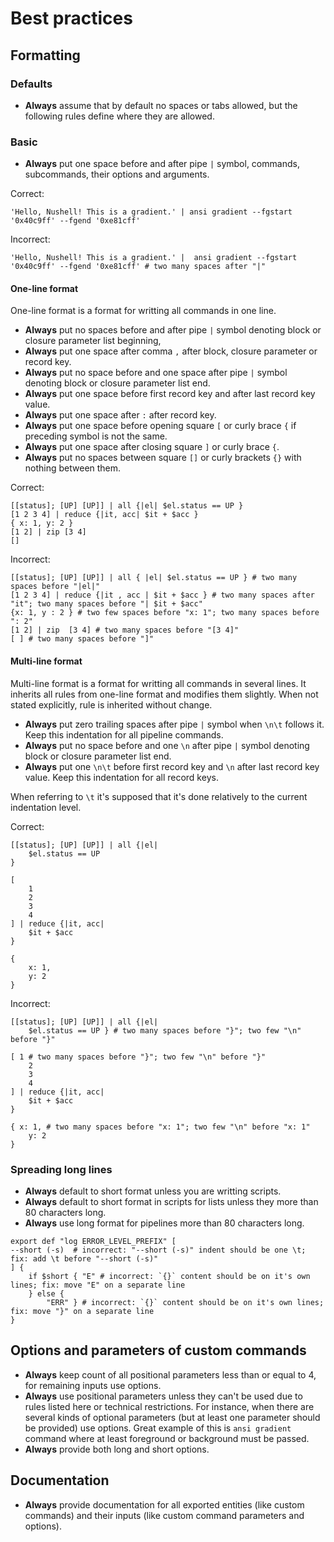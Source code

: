 # Best practices

## Formatting

### Defaults

- **Always** assume that by default no spaces or tabs allowed, but the following rules define where they are allowed.

### Basic

- **Always** put one space before and after pipe `|` symbol, commands, subcommands, their options and arguments.

Correct:

```nushell
'Hello, Nushell! This is a gradient.' | ansi gradient --fgstart '0x40c9ff' --fgend '0xe81cff'
```

Incorrect:

```nushell
'Hello, Nushell! This is a gradient.' |  ansi gradient --fgstart '0x40c9ff' --fgend '0xe81cff' # two many spaces after "|"
```

#### One-line format

One-line format is a format for writting all commands in one line.

- **Always** put no spaces before and after pipe `|` symbol denoting block or closure parameter list beginning,
- **Always** put one space after comma `,` after block, closure parameter or record key.
- **Always** put no space before and one space after pipe `|` symbol denoting block or closure parameter list end.
- **Always** put one space before first record key and after last record key value.
- **Always** put one space after `:` after record key.
- **Always** put one space before opening square `[` or curly brace `{` if preceding symbol is not the same.
- **Always** put one space after closing square `]` or curly brace `{`.
- **Always** put no spaces between square `[]` or curly brackets `{}` with nothing between them.

Correct:

```nushell
[[status]; [UP] [UP]] | all {|el| $el.status == UP }
[1 2 3 4] | reduce {|it, acc| $it + $acc }
{ x: 1, y: 2 }
[1 2] | zip [3 4]
[]
```

Incorrect:

```nushell
[[status]; [UP] [UP]] | all { |el| $el.status == UP } # two many spaces before "|el|"
[1 2 3 4] | reduce {|it , acc | $it + $acc } # two many spaces after "it"; two many spaces before "| $it + $acc"
{x: 1, y : 2 } # two few spaces before "x: 1"; two many spaces before ": 2"
[1 2] | zip  [3 4] # two many spaces before "[3 4]"
[ ] # two many spaces before "]"
```

#### Multi-line format

Multi-line format is a format for writting all commands in several lines. It inherits all rules from one-line format
and modifies them slightly. When not stated explicitly, rule is inherited without change.

- **Always** put zero trailing spaces after pipe `|` symbol when `\n\t` follows it.
  Keep this indentation for all pipeline commands.
- **Always** put no space before and one `\n` after pipe `|` symbol denoting block or closure parameter list end.
- **Always** put one `\n\t` before first record key and `\n` after last record key value.
  Keep this indentation for all record keys.

When referring to `\t` it's supposed that it's done relatively to the current indentation level.

Correct:

```nushell
[[status]; [UP] [UP]] | all {|el|
    $el.status == UP
}

[
    1
    2
    3
    4
] | reduce {|it, acc|
    $it + $acc
}

{
    x: 1,
    y: 2
}
```

Incorrect:

```nushell
[[status]; [UP] [UP]] | all {|el|
    $el.status == UP } # two many spaces before "}"; two few "\n" before "}"

[ 1 # two many spaces before "}"; two few "\n" before "}"
    2
    3
    4
] | reduce {|it, acc|
    $it + $acc
}

{ x: 1, # two many spaces before "x: 1"; two few "\n" before "x: 1"
    y: 2
}
```

### Spreading long lines

- **Always** default to short format unless you are writting scripts.
- **Always** default to short format in scripts for lists unless they more than 80 characters long.
- **Always** use long format for pipelines more than 80 characters long.

```nushell
export def "log ERROR_LEVEL_PREFIX" [
--short (-s)  # incorrect: "--short (-s)" indent should be one \t; fix: add \t before "--short (-s)"
] {
    if $short { "E" # incorrect: `{}` content should be on it's own lines; fix: move "E" on a separate line
    } else {
        "ERR" } # incorrect: `{}` content should be on it's own lines; fix: move "}" on a separate line
}
```

## Options and parameters of custom commands

- **Always** keep count of all positional parameters less than or equal to 4, for remaining inputs use options.
- **Always** use positional parameters unless they can't be used due to rules listed here or technical restrictions.
  For instance, when there are several kinds of optional parameters (but at least one parameter should be provided)
  use options. Great example of this is `ansi gradient` command where at least foreground or background must be passed.
- **Always** provide both long and short options.

## Documentation

- **Always** provide documentation for all exported entities (like custom commands) and their
  inputs (like custom command parameters and options).
